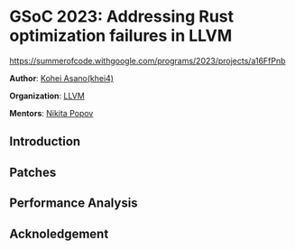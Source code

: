 # GSoC 2023: Addressing Rust optimization failures in LLVM

<https://summerofcode.withgoogle.com/programs/2023/projects/a16FfPnb>

**Author**: [Kohei Asano(khei4)](https://github.com/khei4)

**Organization**: [LLVM](https://llvm.org/)

**Mentors**: [Nikita Popov](https://github.com/nikic)

## Introduction

## Patches

## Performance Analysis

## Acknoledgement
